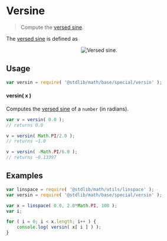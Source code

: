 # Versine

> Compute the [versed sine][versed-sine].

<section class="intro">

The [versed sine][versed-sine] is defined as

<!-- <equation class="equation" label="eq:versine" align="center" raw="\operatorname{versin}(\theta) = 1 - \cos \theta" alt="Versed sine."> -->

<div class="equation" align="center" data-raw-text="\operatorname{versin}(\theta) = 1 - \cos \theta" data-equation="eq:versine">
    <img src="https://cdn.rawgit.com/stdlib-js/stdlib/6c7e930588674097b03b3201c5d368532bba6c67/lib/node_modules/@stdlib/math/base/special/versin/docs/img/equation_versine.svg" alt="Versed sine.">
    <br>
</div>

<!-- </equation> -->

</section>

<!-- /.intro -->

<section class="usage">

## Usage

```javascript
var versin = require( '@stdlib/math/base/special/versin' );
```

#### versin( x )

Computes the [versed sine][versed-sine] of a `number` (in radians).

```javascript
var v = versin( 0.0 );
// returns 0.0

v = versin( Math.PI/2.0 );
// returns ~1.0

v = versin( -Math.PI/6.0 );
// returns ~0.13397
```

</section>

<!-- /.usage -->

<section class="examples">

## Examples

```javascript
var linspace = require( '@stdlib/math/utils/linspace' );
var versin = require( '@stdlib/math/base/special/versin' );

var x = linspace( 0.0, 2.0*Math.PI, 100 );
var i;

for ( i = 0; i < x.length; i++ ) {
    console.log( versin( x[ i ] ) );
}
```

</section>

<!-- /.examples -->

<section class="links">

[versed-sine]: https://en.wikipedia.org/wiki/Versine

</section>

<!-- /.links -->
